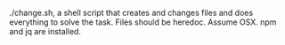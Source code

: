 ./change.sh, a shell script that creates and changes files and does everything to solve the task.
Files should be heredoc.
Assume OSX. npm and jq are installed.
